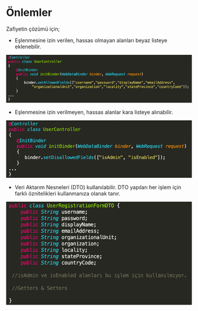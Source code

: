 # Önlemler

Zafiyetin çözümü için;

* Eşlenmesine izin verilen, hassas olmayan alanları beyaz listeye eklenebilir.

![](<../../.gitbook/assets/image (33).png>)

* Eşlenmesine izin verilmeyen, hassas alanlar kara listeye alınabilir.

![](<../../.gitbook/assets/image (25).png>)

* Veri Aktarım Nesneleri (DTO) kullanılabilir. DTO yapıları her işlem için farklı öznitelikleri kullanmanıza olanak tanır.

![](<../../.gitbook/assets/image (44).png>)
